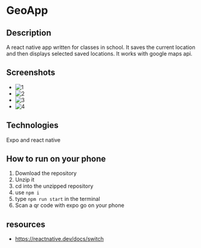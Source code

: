 # GeoApp

## Description
A react native app written for classes in school. It saves the current location and then displays selected saved locations. It works with google maps api.

## Screenshots
- ![1](https://raw.githubusercontent.com/oliwierzgorniak/geo-app/main/docs/1.jpg)
- ![2](https://raw.githubusercontent.com/oliwierzgorniak/geo-app/main/docs/2.jpg)
- ![3](https://raw.githubusercontent.com/oliwierzgorniak/geo-app/main/docs/3.jpg)
- ![4](https://raw.githubusercontent.com/oliwierzgorniak/geo-app/main/docs/4.jpg)

## Technologies
Expo and react native

## How to run on your phone
1. Download the repository
2. Unzip it
3. cd into the unzipped repository
4. use ```npm i```
5. type ```npm run start``` in the terminal
6. Scan a qr code with expo go on your phone

## resources
- https://reactnative.dev/docs/switch
